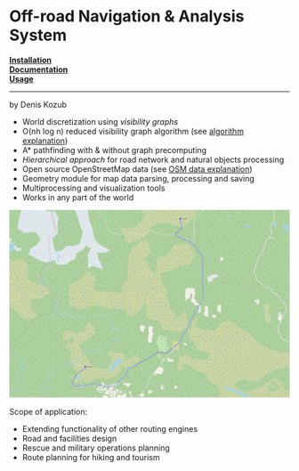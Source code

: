 # Off-road Navigation & Analysis System
[__Installation__](https://denikozub.github.io/Offroad-routing-engine/#installation)  
[__Documentation__](https://denikozub.github.io/Offroad-routing-engine/#documentation)  
[__Usage__](https://denikozub.github.io/Offroad-routing-engine/#usage)  
___
by Denis Kozub
- World discretization using _visibility graphs_
- O(nh log n) reduced visibility graph algorithm (see [algorithm explanation](https://github.com/Denikozub/Offroad-routing-engine/blob/main/docs/algorithm.pdf))
- A* pathfinding with & without graph precomputing
- _Hierarchical approach_ for road network and natural objects processing
- Open source OpenStreetMap data (see [OSM data explanation](https://github.com/Denikozub/Offroad-routing-engine/blob/main/docs/OSM_data.ipynb))
- Geometry module for map data parsing, processing and saving
- Multiprocessing and visualization tools
- Works in any part of the world

<img src="docs/Route.png" alt="" width="800"/>

Scope of application:
- Extending functionality of other routing engines
- Road and facilities design
- Rescue and military operations planning
- Route planning for hiking and tourism
